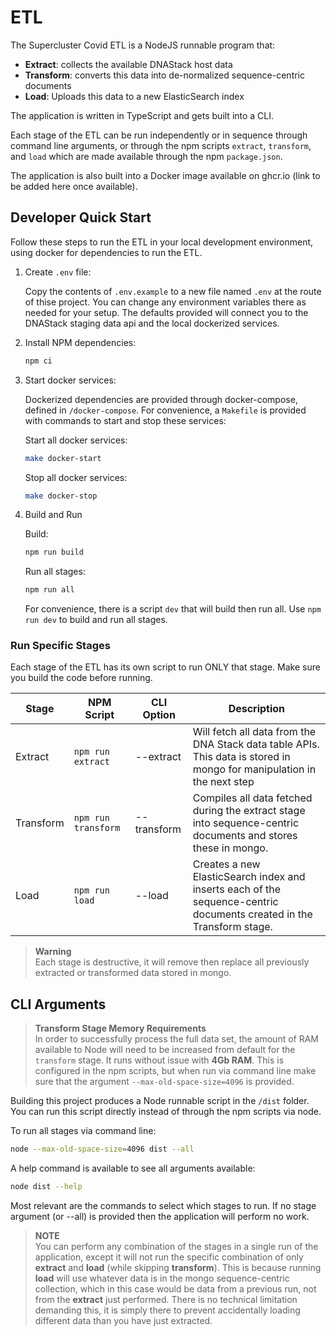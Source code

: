# ETL

The Supercluster Covid ETL is a NodeJS runnable program that:

- **Extract**: collects the available DNAStack host data
- **Transform**: converts this data into de-normalized sequence-centric documents
- **Load**: Uploads this data to a new ElasticSearch index

The application is written in TypeScript and gets built into a CLI.

Each stage of the ETL can be run independently or in sequence through command line arguments, or through the npm scripts `extract`, `transform`, and `load` which are made available through the npm `package.json`.

The application is also built into a Docker image available on ghcr.io (link to be added here once available).

## Developer Quick Start

Follow these steps to run the ETL in your local development environment, using docker for dependencies to run the ETL.

1. Create `.env` file:

   Copy the contents of `.env.example` to a new file named `.env` at the route of thise project. You can change any environment variables there as needed for your setup. The defaults provided will connect you to the DNAStack staging data api and the local dockerized services.

1. Install NPM dependencies:

   ```bash
   npm ci
   ```

1. Start docker services:

   Dockerized dependencies are provided through docker-compose, defined in `/docker-compose`. For convenience, a `Makefile` is provided with commands to start and stop these services:

   Start all docker services:

   ```bash
   make docker-start
   ```

   Stop all docker services:

   ```bash
   make docker-stop
   ```

1. Build and Run

   Build:

   ```bash
   npm run build
   ```

   Run all stages:

   ```bash
   npm run all
   ```

   For convenience, there is a script `dev` that will build then run all. Use `npm run dev` to build and run all stages.

### Run Specific Stages

Each stage of the ETL has its own script to run ONLY that stage. Make sure you build the code before running.

| Stage     | NPM Script          | CLI Option  | Description                                                                                                            |
| --------- | ------------------- | ----------- | ---------------------------------------------------------------------------------------------------------------------- |
| Extract   | `npm run extract`   | --extract   | Will fetch all data from the DNA Stack data table APIs. This data is stored in mongo for manipulation in the next step |
| Transform | `npm run transform` | --transform | Compiles all data fetched during the extract stage into sequence-centric documents and stores these in mongo.          |
| Load      | `npm run load`      | --load      | Creates a new ElasticSearch index and inserts each of the sequence-centric documents created in the Transform stage.   |

> **Warning**  
> Each stage is destructive, it will remove then replace all previously extracted or transformed data stored in mongo.

## CLI Arguments

> **Transform Stage Memory Requirements**  
> In order to successfully process the full data set, the amount of RAM available to Node will need to be increased from default for the `transform` stage. It runs without issue with **4Gb RAM**. This is configured in the npm scripts, but when run via command line make sure that the argument `--max-old-space-size=4096` is provided.

Building this project produces a Node runnable script in the `/dist` folder. You can run this script directly instead of through the npm scripts via node.

To run all stages via command line:

```bash
node --max-old-space-size=4096 dist --all
```

A help command is available to see all arguments available:

```bash
node dist --help
```

Most relevant are the commands to select which stages to run. If no stage argument (or --all) is provided then the application will perform no work.

> **NOTE**  
> You can perform any combination of the stages in a single run of the application, except it will not run the specific combination of only **extract** and **load** (while skipping **transform**). This is because running **load** will use whatever data is in the mongo sequence-centric collection, which in this case would be data from a previous run, not from the **extract** just performed. There is no technical limitation demanding this, it is simply there to prevent accidentally loading different data than you have just extracted.
